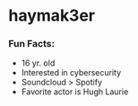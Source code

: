 # haymak3er

### Fun Facts:
 - 16 yr. old
 - Interested in cybersecurity
 - Soundcloud > Spotify
 - Favorite actor is Hugh Laurie
